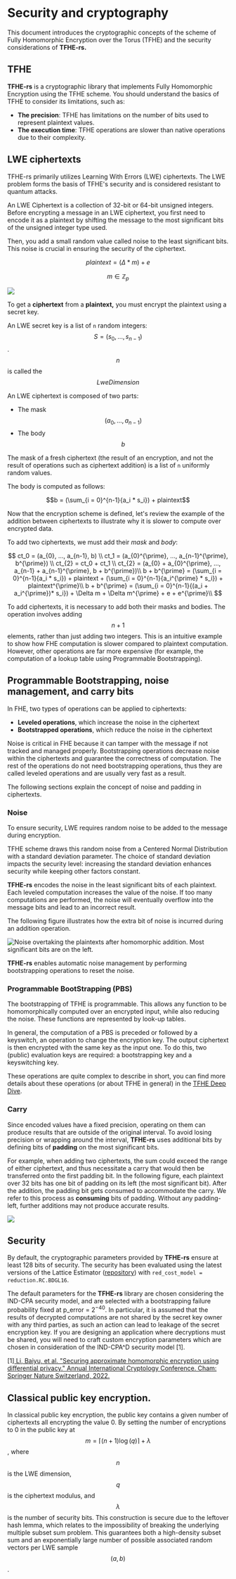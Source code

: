 # Security and cryptography

This document introduces the cryptographic concepts of the scheme of Fully Homomorphic Encryption over the Torus (TFHE)  and the security considerations of **TFHE-rs.**

## TFHE

**TFHE-rs** is a cryptographic library that implements Fully Homomorphic Encryption using the TFHE scheme. You should understand the basics of TFHE to consider its limitations, such as:

* **The precision**: TFHE has limitations on the number of bits used to represent plaintext values.
* **The execution time**: TFHE operations are slower than native operations due to their complexity.

## LWE ciphertexts

TFHE-rs primarily utilizes Learning With Errors (LWE) ciphertexts. The LWE problem forms the basis of TFHE's security and is considered resistant to quantum attacks.

An LWE Ciphertext is a collection of 32-bit or 64-bit unsigned integers. Before encrypting a message in an LWE ciphertext, you first need to encode it as a plaintext by shifting the message to the most significant bits of the unsigned integer type used.

Then, you add a small random value called noise to the least significant bits. This noise is crucial in ensuring the security of the ciphertext.

$$plaintext = (\Delta * m) + e$$

$$m \in \mathbb{Z}_p$$

![](../\_static/lwe.png)

To get a **ciphertext** from a **plaintext,** you must encrypt the plaintext using a secret key.

An LWE secret key is a list of `n` random integers: $$S = (s_0, ..., s_{n-1})$$. $$n$$ is called the $$LweDimension$$

An LWE ciphertext is composed of two parts:

* The mask $$(a_0, ..., a_{n-1})$$
* The body $$b$$

The mask of a fresh ciphertext (the result of an encryption, and not the result of operations such as ciphertext addition) is a list of `n` uniformly random values.

The body is computed as follows:

$$b = (\sum_{i = 0}^{n-1}{a_i * s_i}) + plaintext$$

Now that the encryption scheme is defined, let's review the example of the addition between ciphertexts to illustrate why it is slower to compute over encrypted data.

To add two ciphertexts, we must add their $mask$ and $body$:

$$
ct_0 = (a_{0}, ..., a_{n-1}, b) \\ ct_1 = (a_{0}^{\prime}, ..., a_{n-1}^{\prime}, b^{\prime}) \\ ct_{2} = ct_0 + ct_1 \\ ct_{2} = (a_{0} + a_{0}^{\prime}, ..., a_{n-1} + a_{n-1}^{\prime}, b + b^{\prime})\\ b + b^{\prime} = (\sum_{i = 0}^{n-1}{a_i * s_i}) + plaintext + (\sum_{i = 0}^{n-1}{a_i^{\prime} * s_i}) + plaintext^{\prime}\\ b + b^{\prime} = (\sum_{i = 0}^{n-1}{(a_i + a_i^{\prime})* s_i}) + \Delta m + \Delta m^{\prime} + e + e^{\prime}\\
$$

To add ciphertexts, it is necessary to add both their masks and bodies. The operation involves adding $$n + 1$$ elements, rather than just adding two integers. This is an intuitive example to show how FHE computation is slower compared to plaintext computation. However, other operations are far more expensive (for example, the computation of a lookup table using Programmable Bootstrapping).

## Programmable Bootstrapping, noise management, and carry bits

In FHE, two types of operations can be applied to ciphertexts:

* **Leveled operations**, which increase the noise in the ciphertext
* **Bootstrapped operations**, which reduce the noise in the ciphertext

Noise is critical in FHE because it can tamper with the message if not tracked and managed properly. Bootstrapping operations decrease noise within the ciphertexts and guarantee the correctness of computation. The rest of the operations do not need bootstrapping operations, thus they are called leveled operations and are usually very fast as a result.

The following sections explain the concept of noise and padding in ciphertexts.

### Noise

To ensure security, LWE requires random noise to be added to the message during encryption.

TFHE scheme draws this random noise from a Centered Normal Distribution with a standard deviation parameter. The choice of standard deviation impacts the security level: increasing the standard deviation enhances security while keeping other factors constant.

**TFHE-rs** encodes the noise in the least significant bits of each plaintext. Each leveled computation increases the value of the noise. If too many computations are performed, the noise will eventually overflow into the message bits and lead to an incorrect result.

The following figure illustrates how the extra bit of noise is incurred during an addition operation.

![Noise overtaking the plaintexts after homomorphic addition. Most significant bits are on the left.](../\_static/overflow.png)

**TFHE-rs** enables automatic noise management by performing bootstrapping operations to reset the noise.

### Programmable BootStrapping (PBS)

The bootstrapping of TFHE is programmable. This allows any function to be homomorphically computed over an encrypted input, while also reducing the noise. These functions are represented by look-up tables.

In general, the computation of a PBS is preceded or followed by a keyswitch, an operation to change the encryption key. The output ciphertext is then encrypted with the same key as the input one. To do this, two (public) evaluation keys are required: a bootstrapping key and a keyswitching key.

These operations are quite complex to describe in short, you can find more details about these operations (or about TFHE in general) in the [TFHE Deep Dive](../explanations/tfhe-deep-dive.md).

### Carry

Since encoded values have a fixed precision, operating on them can produce results that are outside of the original interval. To avoid losing precision or wrapping around the interval, **TFHE-rs** uses additional bits by defining bits of **padding** on the most significant bits.

For example, when adding two ciphertexts, the sum could exceed the range of either ciphertext, and thus necessitate a carry that would then be transferred onto the first padding bit. In the following figure, each plaintext over 32 bits has one bit of padding on its left (the most significant bit). After the addition, the padding bit gets consumed to accommodate the carry. We refer to this process as **consuming** bits of padding. Without any padding-left, further additions may not produce accurate results.

![](../\_static/carry.png)

## Security

By default, the cryptographic parameters provided by **TFHE-rs** ensure at least 128 bits of security. The security has been evaluated using the latest versions of the Lattice Estimator ([repository](https://github.com/malb/lattice-estimator)) with `red_cost_model = reduction.RC.BDGL16`.

The default parameters for the **TFHE-rs** library are chosen considering the IND-CPA security model, and are selected with a bootstrapping failure probability fixed at p\_error = $2^{-40}$. In particular, it is assumed that the results of decrypted computations are not shared by the secret key owner with any third parties, as such an action can lead to leakage of the secret encryption key. If you are designing an application where decryptions must be shared, you will need to craft custom encryption parameters which are chosen in consideration of the IND-CPA^D security model \[1].

\[1][ Li, Baiyu, et al. "Securing approximate homomorphic encryption using differential privacy." Annual International Cryptology Conference. Cham: Springer Nature Switzerland, 2022.](https://eprint.iacr.org/2022/816.pdf)

## Classical public key encryption.

In classical public key encryption, the public key contains a given number of ciphertexts all encrypting the value 0. By setting the number of encryptions to 0 in the public key at $$m = \lceil (n+1) \log(q) \rceil + \lambda$$, where $$n$$ is the LWE dimension, $$q$$ is the ciphertext modulus, and $$\lambda$$ is the number of security bits. This construction is secure due to the leftover hash lemma, which relates to the impossibility of breaking the underlying multiple subset sum problem. This guarantees both a high-density subset sum and an exponentially large number of possible associated random vectors per LWE sample $$(a,b)$$.
